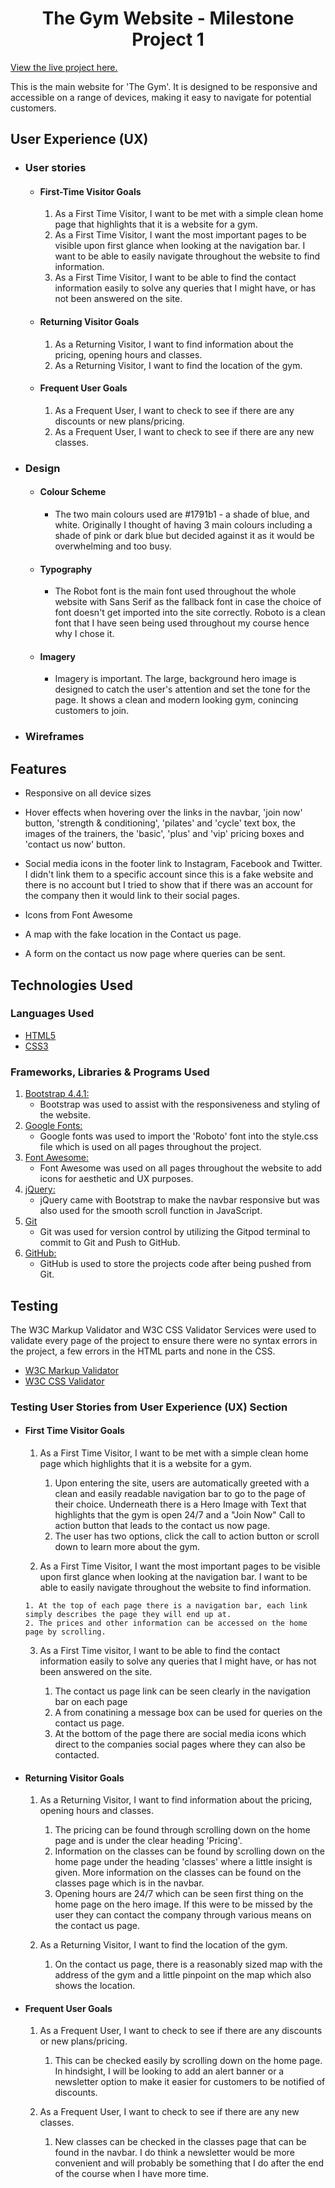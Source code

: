 <h1 align="center">The Gym Website - Milestone Project 1</h1>

[View the live project here.](#)

This is the main website for 'The Gym'. It is designed to be responsive and accessible on a range of devices, making it easy to navigate for potential customers.

## User Experience (UX)

-   ### User stories

    -   #### First-Time Visitor Goals

        1. As a First Time Visitor, I want to be met with a simple clean home page that highlights that it is a website for a gym.
        2. As a First Time Visitor, I want the most important pages to be visible upon first glance when looking at the navigation bar. I want to be able to easily navigate throughout the website to find information.
        3. As a First Time Visitor, I want to be able to find the contact information easily to solve any queries that I might have, or has not been answered on the site.

    -   #### Returning Visitor Goals

        1. As a Returning Visitor, I want to find information about the pricing, opening hours and classes.
        2. As a Returning Visitor, I want to find the location of the gym.

    -   #### Frequent User Goals
        1. As a Frequent User, I want to check to see if there are any discounts or new plans/pricing.
        2. As a Frequent User, I want to check to see if there are any new classes.           

-   ### Design
    -   #### Colour Scheme
        -   The two main colours used are #1791b1 - a shade of blue, and white. Originally I thought of having 3 main colours including a shade of pink or dark blue but decided against it as it would be overwhelming and too busy.
    -   #### Typography
        -   The Robot font is the main font used throughout the whole website with Sans Serif as the fallback font in case the choice of font doesn't get imported into the site correctly. Roboto is a clean font that I have seen being used throughout my course hence why I chose it.
    -   #### Imagery
        -   Imagery is important. The large, background hero image is designed to  catch the user's attention and set the tone for the page. It shows a clean and modern looking gym, conincing customers to join.

*   ### Wireframes

## Features

-   Responsive on all device sizes

-   Hover effects when hovering over the links in the navbar, 'join now' button, 'strength & conditioning', 'pilates' and 'cycle' text box, the images of the trainers, the 'basic', 'plus' and 'vip' pricing boxes and 'contact us now' button.

-   Social media icons in the footer link to Instagram, Facebook and Twitter. I didn't link them to a specific account since this is a fake website and there is no account but I tried to show that if there was an account for the company then it would link to their social pages.

-   Icons from Font Awesome

-   A map with the fake location in the Contact us page.

-   A form on the contact us now page where queries can be sent.


## Technologies Used

### Languages Used

-   [HTML5](https://en.wikipedia.org/wiki/HTML5)
-   [CSS3](https://en.wikipedia.org/wiki/Cascading_Style_Sheets)

### Frameworks, Libraries & Programs Used

1. [Bootstrap 4.4.1:](https://getbootstrap.com/docs/4.4/getting-started/introduction/)
    - Bootstrap was used to assist with the responsiveness and styling of the website.
1. [Google Fonts:](https://fonts.google.com/)
    - Google fonts was used to import the 'Roboto' font into the style.css file which is used on all pages throughout the project.
1. [Font Awesome:](https://fontawesome.com/)
    - Font Awesome was used on all pages throughout the website to add icons for aesthetic and UX purposes.
1. [jQuery:](https://jquery.com/)
    - jQuery came with Bootstrap to make the navbar responsive but was also used for the smooth scroll function in JavaScript.
1. [Git](https://git-scm.com/)
    - Git was used for version control by utilizing the Gitpod terminal to commit to Git and Push to GitHub.
1. [GitHub:](https://github.com/)
    - GitHub is used to store the projects code after being pushed from Git.

## Testing

The W3C Markup Validator and W3C CSS Validator Services were used to validate every page of the project to ensure there were no syntax errors in the project, a few errors in the HTML parts and none in the CSS.

-   [W3C Markup Validator](https://jigsaw.w3.org/css-validator/#validate_by_input) 
-   [W3C CSS Validator](https://jigsaw.w3.org/css-validator/#validate_by_input) 

### Testing User Stories from User Experience (UX) Section

-   #### First Time Visitor Goals

    1. As a First Time Visitor, I want to be met with a simple clean home page which highlights that it is a website for a gym.

        1. Upon entering the site, users are automatically greeted with a clean and easily readable navigation bar to go to the page of their choice. Underneath there is a Hero Image with Text that highlights that the gym is open 24/7 and a "Join Now" Call to action button that leads to the contact us now page.
        2. The user has two options, click the call to action button or scroll down to learn more about the gym.

    2.   As a First Time Visitor, I want the most important pages to be visible upon first glance when looking at the navigation bar. I want to be able to easily navigate throughout the website to find information.

        1. At the top of each page there is a navigation bar, each link simply describes the page they will end up at.
        2. The prices and other information can be accessed on the home page by scrolling.

    3.  As a First Time visitor, I want to be able to find the contact information easily to solve any queries that I might have, or has not been answered on the site.

        1. The contact us page link can be seen clearly in the navigation bar on each page 
        2. A from conatining a message box can be used for queries on the contact us page.
        3. At the bottom of the page there are social media icons which direct to the companies social pages where they can also be contacted.
        

-   #### Returning Visitor Goals

    1. As a Returning Visitor, I want to find information about the pricing, opening hours and classes.

        1. The pricing can be found through scrolling down on the home page and is under the clear heading 'Pricing'.
        2. Information on the classes can be found by scrolling down on the home page under the heading 'classes' where a little insight is given. More information on the classes can be found on the classes page which is in the navbar. 
        3. Opening hours are 24/7 which can be seen first thing on the home page on the hero image. If this were to be missed by the user they can contact the company through various means on the contact us page. 
    
    2. As a Returning Visitor, I want to find the location of the gym.

        1. On the contact us page, there is a reasonably sized map with the address of the gym and a little pinpoint on the map which also shows the location.


-   #### Frequent User Goals    

    1.  As a Frequent User, I want to check to see if there are any discounts or new plans/pricing.

        1. This can be checked easily by scrolling down on the home page. In hindsight, I will be looking to add an alert banner or a newsletter option to make it easier for customers to be notified of discounts.

    
     2. As a Frequent User, I want to check to see if there are any new classes.
        
        1. New classes can be checked in the classes page that can be found in the navbar. I do think a newsletter would be more convenient and will probably be something that I do after the end of the course when I have more time.

    

